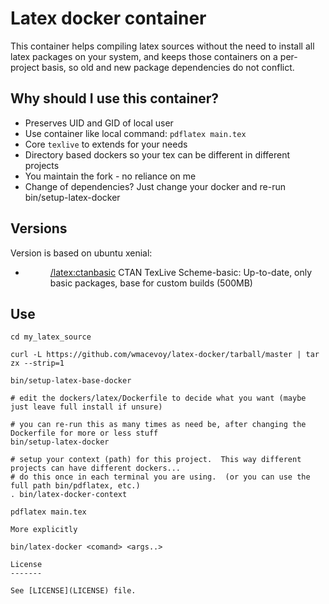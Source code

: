 Latex docker container 
======================

This container helps compiling latex sources without the need to install all latex packages on your system, and keeps those containers
on a per-project basis, so old and new package dependencies do not conflict.

Why should I use this container?
-----
- Preserves UID and GID of local user
- Use container like local command: `pdflatex main.tex`
- Core `texlive` to extends for your needs
- Directory based dockers so your tex can be different in different projects
- You maintain the fork - no reliance on me
- Change of dependencies? Just change your docker and re-run bin/setup-latex-docker

Versions
--------
Version is based on ubuntu xenial:

- [<dir>/latex:ctanbasic](dockers/latex/Dockerfile) CTAN TexLive Scheme-basic: Up-to-date, only basic packages, base for custom builds (500MB)

Use
------------

```
cd my_latex_source

curl -L https://github.com/wmacevoy/latex-docker/tarball/master | tar zx --strip=1

bin/setup-latex-base-docker

# edit the dockers/latex/Dockerfile to decide what you want (maybe just leave full install if unsure)

# you can re-run this as many times as need be, after changing the Dockerfile for more or less stuff
bin/setup-latex-docker

# setup your context (path) for this project.  This way different projects can have different dockers...
# do this once in each terminal you are using.  (or you can use the full path bin/pdflatex, etc.)
. bin/latex-docker-context

pdflatex main.tex

More explicitly

bin/latex-docker <comand> <args..>

License
-------

See [LICENSE](LICENSE) file.
